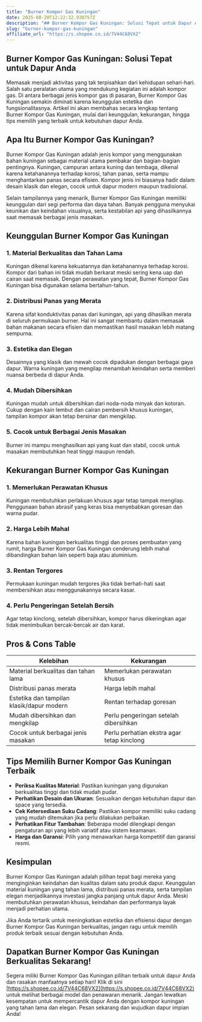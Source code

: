 ```yaml
---
title: "Burner Kompor Gas Kuningan"
date: 2025-08-20T12:22:32.930757Z
description: "## Burner Kompor Gas Kuningan: Solusi Tepat untuk Dapur Anda..."
slug: "burner-kompor-gas-kuningan"
affiliate_url: "https://s.shopee.co.id/7V44C68VX2"
---
```

## Burner Kompor Gas Kuningan: Solusi Tepat untuk Dapur Anda

Memasak menjadi aktivitas yang tak terpisahkan dari kehidupan sehari-hari. Salah satu peralatan utama yang mendukung kegiatan ini adalah kompor gas. Di antara berbagai jenis kompor gas di pasaran, Burner Kompor Gas Kuningan semakin diminati karena keunggulan estetika dan fungsionalitasnya. Artikel ini akan membahas secara lengkap tentang Burner Kompor Gas Kuningan, mulai dari keunggulan, kekurangan, hingga tips memilih yang terbaik untuk kebutuhan dapur Anda.

## Apa Itu Burner Kompor Gas Kuningan?

Burner Kompor Gas Kuningan adalah jenis kompor yang menggunakan bahan kuningan sebagai material utama pembakar dan bagian-bagian pentingnya. Kuningan, campuran antara kuning dan tembaga, dikenal karena ketahanannya terhadap korosi, tahan panas, serta mampu menghantarkan panas secara efisien. Kompor jenis ini biasanya hadir dalam desain klasik dan elegan, cocok untuk dapur modern maupun tradisional.

Selain tampilannya yang menarik, Burner Kompor Gas Kuningan memiliki keunggulan dari segi performa dan daya tahan. Banyak pengguna menyukai keunikan dan keindahan visualnya, serta kestabilan api yang dihasilkannya saat memasak berbagai jenis masakan.

## Keunggulan Burner Kompor Gas Kuningan

### 1. Material Berkualitas dan Tahan Lama
Kuningan dikenal karena kekuatannya dan ketahanannya terhadap korosi. Kompor dari bahan ini tidak mudah berkarat meski sering kena uap dan cairan saat memasak. Dengan perawatan yang tepat, Burner Kompor Gas Kuningan bisa digunakan selama bertahun-tahun.

### 2. Distribusi Panas yang Merata
Karena sifat konduktivitas panas dari kuningan, api yang dihasilkan merata di seluruh permukaan burner. Hal ini sangat membantu dalam memasak bahan makanan secara efisien dan memastikan hasil masakan lebih matang sempurna.

### 3. Estetika dan Elegan
Desainnya yang klasik dan mewah cocok dipadukan dengan berbagai gaya dapur. Warna kuningan yang mengilap menambah keindahan serta memberi nuansa berbeda di dapur Anda.

### 4. Mudah Dibersihkan
Kuningan mudah untuk dibersihkan dari noda-noda minyak dan kotoran. Cukup dengan kain lembut dan cairan pembersih khusus kuningan, tampilan kompor akan tetap bersinar dan mengkilap.

### 5. Cocok untuk Berbagai Jenis Masakan
Burner ini mampu menghasilkan api yang kuat dan stabil, cocok untuk masakan membutuhkan heat tinggi maupun rendah.

## Kekurangan Burner Kompor Gas Kuningan

### 1. Memerlukan Perawatan Khusus
Kuningan membutuhkan perlakuan khusus agar tetap tampak mengilap. Penggunaan bahan abrasif yang keras bisa menyebabkan goresan dan warna pudar.

### 2. Harga Lebih Mahal
Karena bahan kuningan berkualitas tinggi dan proses pembuatan yang rumit, harga Burner Kompor Gas Kuningan cenderung lebih mahal dibandingkan bahan lain seperti baja atau aluminium.

### 3. Rentan Tergores
Permukaan kuningan mudah tergores jika tidak berhati-hati saat membersihkan atau menggunakannya secara kasar.

### 4. Perlu Pengeringan Setelah Bersih
Agar tetap kinclong, setelah dibersihkan, kompor harus dikeringkan agar tidak menimbulkan bercak-bercak air dan karat.

## Pros & Cons Table

| Kelebihan                                   | Kekurangan                                        |
|---------------------------------------------|--------------------------------------------------|
| Material berkualitas dan tahan lama        | Memerlukan perawatan khusus                    |
| Distribusi panas merata                     | Harga lebih mahal                              |
| Estetika dan tampilan klasik/dapur modern  | Rentan terhadap goresan                         |
| Mudah dibersihkan dan mengkilap           | Perlu pengeringan setelah dibersihkan       |
| Cocok untuk berbagai jenis masakan         | Perlu perhatian ekstra agar tetap kinclong   |

## Tips Memilih Burner Kompor Gas Kuningan Terbaik

- **Periksa Kualitas Material**: Pastikan kuningan yang digunakan berkualitas tinggi dan tidak mudah pudar.
- **Perhatikan Desain dan Ukuran**: Sesuaikan dengan kebutuhan dapur dan space yang tersedia.
- **Cek Ketersediaan Suku Cadang**: Pastikan kompor memiliki suku cadang yang mudah ditemukan jika perlu dilakukan perbaikan.
- **Perhatikan Fitur Tambahan**: Beberapa model dilengkapi dengan pengaturan api yang lebih variatif atau sistem keamanan.
- **Harga dan Garansi**: Pilih yang menawarkan harga kompetitif dan garansi resmi.

## Kesimpulan

Burner Kompor Gas Kuningan adalah pilihan tepat bagi mereka yang menginginkan keindahan dan kualitas dalam satu produk dapur. Keunggulan material kuningan yang tahan lama, distribusi panas merata, serta tampilan elegan menjadikannya investasi jangka panjang untuk dapur Anda. Meski membutuhkan perawatan khusus, keindahan dan performanya layak menjadi perhatian utama.

Jika Anda tertarik untuk meningkatkan estetika dan efisiensi dapur dengan Burner Kompor Gas Kuningan berkualitas, jangan ragu untuk memilih produk terbaik sesuai dengan kebutuhan Anda.

## Dapatkan Burner Kompor Gas Kuningan Berkualitas Sekarang!

Segera miliki Burner Kompor Gas Kuningan pilihan terbaik untuk dapur Anda dan rasakan manfaatnya setiap hari! Klik di sini [https://s.shopee.co.id/7V44C68VX2](https://s.shopee.co.id/7V44C68VX2) untuk melihat berbagai model dan penawaran menarik. Jangan lewatkan kesempatan untuk mempercantik dapur Anda dengan kompor kuningan yang tahan lama dan elegan. Pesan sekarang dan wujudkan dapur impian Anda!